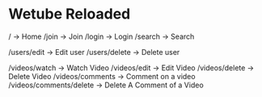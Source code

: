 # Wetube Reloaded

/ -> Home
/join -> Join
/login -> Login
/search -> Search


/users/edit -> Edit user
/users/delete -> Delete user


/videos/watch -> Watch Video
/videos/edit -> Edit Video
/videos/delete -> Delete Video
/videos/comments -> Comment on a video
/videos/comments/delete -> Delete A Comment of a Video